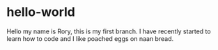 # hello-world
Hello my name is Rory, this is my first branch. I have recently started to learn how to code and I like poached eggs on naan bread.

